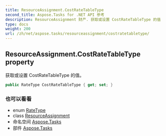 ```yaml
---
title: ResourceAssignment.CostRateTableType
second_title: Aspose.Tasks for .NET API 参考
description: ResourceAssignment 财产. 获取或设置 CostRateTableType 的值
type: docs
weight: 200
url: /zh/net/aspose.tasks/resourceassignment/costratetabletype/
---
```

## ResourceAssignment.CostRateTableType property

获取或设置 CostRateTableType 的值。

```csharp
public RateType CostRateTableType { get; set; }
```

### 也可以看看

* enum [RateType](../../ratetype/)
* class [ResourceAssignment](../)
* 命名空间 [Aspose.Tasks](../../resourceassignment/)
* 部件 [Aspose.Tasks](../../../)


